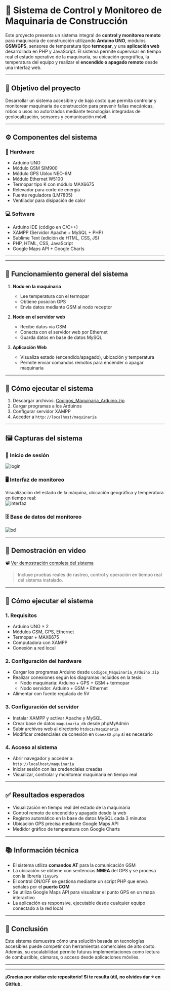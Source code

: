 # 📡 Sistema de Control y Monitoreo de Maquinaria de Construcción

Este proyecto presenta un sistema integral de **control y monitoreo remoto** para maquinaria de construcción utilizando **Arduino UNO**, módulos **GSM/GPS**, sensores de temperatura tipo **termopar**, y una **aplicación web** desarrollada en PHP y JavaScript. El sistema permite supervisar en tiempo real el estado operativo de la maquinaria, su ubicación geográfica, la temperatura del equipo y realizar el **encendido o apagado remoto** desde una interfaz web.

---

## 📌 Objetivo del proyecto

Desarrollar un sistema accesible y de bajo costo que permita controlar y monitorear maquinaria de construcción para prevenir fallas mecánicas, robos o usos no autorizados mediante tecnologías integradas de geolocalización, sensores y comunicación móvil.

---

## ⚙️ Componentes del sistema

### 🔧 Hardware

- Arduino UNO
- Módulo GSM SIM900
- Módulo GPS Ublox NEO-6M
- Módulo Ethernet W5100
- Termopar tipo K con módulo MAX6675
- Relevador para corte de energía
- Fuente reguladora (LM7805)
- Ventilador para disipación de calor

### 💻 Software

- Arduino IDE (código en C/C++)
- XAMPP (Servidor Apache + MySQL + PHP)
- Sublime Text (edición de HTML, CSS, JS)
- PHP, HTML, CSS, JavaScript
- Google Maps API + Google Charts

---


---

## 🧭 Funcionamiento general del sistema

1. **Nodo en la maquinaria**  
   - Lee temperatura con el termopar
   - Obtiene posición GPS
   - Envia datos mediante GSM al nodo receptor

2. **Nodo en el servidor web**
   - Recibe datos vía GSM
   - Conecta con el servidor web por Ethernet
   - Guarda datos en base de datos MySQL

3. **Aplicación Web**
   - Visualiza estado (encendido/apagado), ubicación y temperatura
   - Permite enviar comandos remotos para encender o apagar maquinaria

---
## 🚀 Cómo ejecutar el sistema
1. Descargar archivos: [Codigos_Maquinaria_Arduino.zip](ruta/al/zip)
2. Cargar programas a los Arduinos
3. Configurar servidor XAMPP
4. Acceder a `http://localhost/maquinaria`
---

## 🖼️ Capturas del sistema

### 🔐 Inicio de sesión  
![login](login.png)

### 🖥️ Interfaz de monitoreo  
Visualización del estado de la máquina, ubicación geográfica y temperatura en tiempo real:  
![interfaz](Interfaz.png)

### 🗄️ Base de datos del monitoreo  
![bd](BD.png)

---

## 🎥 Demostración en video

📽️ [Ver demostración completa del sistema](Video.mp4)

> Incluye pruebas reales de rastreo, control y operación en tiempo real del sistema instalado.

---

## 🚀 Cómo ejecutar el sistema

### 1. Requisitos

- Arduino UNO × 2
- Módulos GSM, GPS, Ethernet
- Termopar + MAX6675
- Computadora con XAMPP
- Conexión a red local

### 2. Configuración del hardware

- Cargar los programas Arduino desde `Codigos_Maquinaria_Arduino.zip`
- Realizar conexiones según los diagramas incluidos en la tesis:
  - Nodo maquinaria: Arduino + GPS + GSM + termopar
  - Nodo servidor: Arduino + GSM + Ethernet
- Alimentar con fuente regulada de 5V

### 3. Configuración del servidor

- Instalar XAMPP y activar Apache y MySQL
- Crear base de datos `maquinaria_db` desde phpMyAdmin
- Subir archivos web al directorio `htdocs/maquinaria`
- Modificar credenciales de conexión en `ConexBD.php` si es necesario

### 4. Acceso al sistema

- Abrir navegador y acceder a:  
  `http://localhost/maquinaria`
- Iniciar sesión con las credenciales creadas
- Visualizar, controlar y monitorear maquinaria en tiempo real

---

## ✅ Resultados esperados

- Visualización en tiempo real del estado de la maquinaria
- Control remoto de encendido y apagado desde la web
- Registro automático en la base de datos MySQL cada 3 minutos
- Ubicación GPS precisa mediante Google Maps API
- Medidor gráfico de temperatura con Google Charts

---

## 📚 Información técnica

- El sistema utiliza **comandos AT** para la comunicación GSM
- La ubicación se obtiene con sentencias **NMEA** del GPS y se procesa con la librería `TinyGPS`
- El control ON/OFF se gestiona mediante un script PHP que envía señales por el **puerto COM**
- Se utiliza Google Maps API para visualizar el punto GPS en un mapa interactivo
- La aplicación es responsive, ejecutable desde cualquier equipo conectado a la red local

---


## 🏁 Conclusión

Este sistema demuestra cómo una solución basada en tecnologías accesibles puede competir con herramientas comerciales de alto costo. Además, su escalabilidad permite futuras implementaciones como lectura de combustible, cámaras, o acceso desde aplicaciones móviles.

---


---

**¡Gracias por visitar este repositorio! Si te resulta útil, no olvides dar ⭐ en GitHub.**


